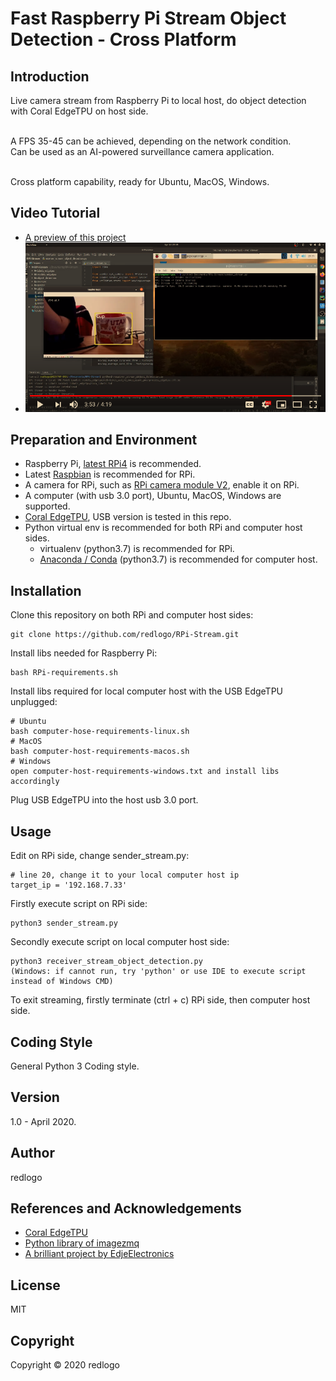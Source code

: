 # Fast Raspberry Pi Stream Object Detection - Cross Platform
## Introduction
Live camera stream from Raspberry Pi to local host, do object detection with Coral EdgeTPU on host side.

<br>A FPS 35-45 can be achieved, depending on the network condition. 
<br>Can be used as an AI-powered surveillance camera application.

<br>Cross platform capability, ready for Ubuntu, MacOS, Windows.
## Video Tutorial
* [A preview of this project](https://www.youtube.com/watch?v=PCdNH4zSNug)
* [![preview](meta/preview.png)](https://www.youtube.com/watch?v=PCdNH4zSNug)
## Preparation and Environment
* Raspberry Pi, [latest RPi4](https://www.raspberrypi.org/products/raspberry-pi-4-model-b/) is recommended.
* Latest [Raspbian](https://www.raspberrypi.org/downloads/raspbian/) is recommended for RPi. 
* A camera for RPi, such as [RPi camera module V2](https://www.raspberrypi.org/products/camera-module-v2/), enable it on RPi.
* A computer (with usb 3.0 port), Ubuntu, MacOS, Windows are supported.
* [Coral EdgeTPU](https://coral.ai/products/accelerator/), USB version is tested in this repo.
* Python virtual env is recommended for both RPi and computer host sides.
  * virtualenv (python3.7) is recommended for RPi.
  * [Anaconda / Conda](https://www.anaconda.com/) (python3.7) is recommended for computer host.
## Installation
Clone this repository on both RPi and computer host sides:
```
git clone https://github.com/redlogo/RPi-Stream.git
```
Install libs needed for Raspberry Pi:
```
bash RPi-requirements.sh
```
Install libs required for local computer host with the USB EdgeTPU unplugged:
```
# Ubuntu
bash computer-hose-requirements-linux.sh
# MacOS
bash computer-host-requirements-macos.sh
# Windows
open computer-host-requirements-windows.txt and install libs accordingly
```
Plug USB EdgeTPU into the host usb 3.0 port.
## Usage
Edit on RPi side, change sender_stream.py:
```
# line 20, change it to your local computer host ip
target_ip = '192.168.7.33'  
```
Firstly execute script on RPi side:
```
python3 sender_stream.py
```
Secondly execute script on local computer host side:
```
python3 receiver_stream_object_detection.py
(Windows: if cannot run, try 'python' or use IDE to execute script instead of Windows CMD)
```
To exit streaming, firstly terminate (ctrl + c) RPi side, then computer host side.
## Coding Style
General Python 3 Coding style.
## Version
1.0 - April 2020.
## Author
redlogo
## References and Acknowledgements
* [Coral EdgeTPU](https://coral.ai/)
* [Python library of imagezmq](https://github.com/jeffbass/imagezmq)
* [A brilliant project by EdjeElectronics](https://github.com/EdjeElectronics/TensorFlow-Lite-Object-Detection-on-Android-and-Raspberry-Pi)
## License
MIT
## Copyright
Copyright © 2020 redlogo